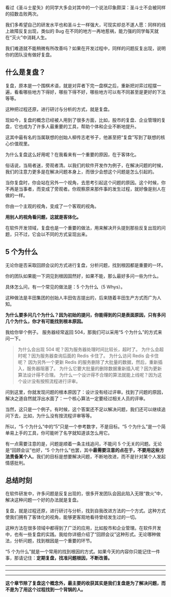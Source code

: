 看过《圣斗士星矢》的同学大多会对其中的一个说法印象颇深：圣斗士不会被同样的招数击败两次。

我们多希望自己的研发水平也和圣斗士一样强大，可现实却总不遂人愿：同样的线上故障反复出现，类似的 Bug 在不同的地方一再地惹祸，能力强的同学每天就在“灭火”中消耗人生。

我们难道就不能稍微有所改善吗？如果在开发过程中，同样的问题反复出现，说明你的团队没有做好复盘。

## 什么是复盘？
复盘，原本是一个围棋术语，就是对弈者下完一盘棋之后，重新把对弈过程摆一遍，看看哪些地方下得好，哪些下得不好，哪些地方可以有不同甚至是更好的下法等等。

这种把过程还原，进行研讨与分析的方式，就是复盘。

现如今，复盘的概念已经被人用到了很多方面，比如，股市的复盘、企业管理的复盘，它也成为了许多人最重要的工具，帮助个体和企业不断地提升。

这其中最有名的当属联想的创始人柳传志老爷子，他甚至把“复盘”写到了联想的核心价值观里。

为什么复盘这么好用呢？在我看来有一个重要的原因，在于客体化。

俗话说，当局者迷，旁观者清。以我们的软件开发作为例子，在解决问题的时候，我们的注意力更多是在解决问题本身上，而很少会想这个问题是怎么引起的。

当你复盘时，你会站在另外一个视角，去思考引起这个问题的原因。这个时候，你不再是当事者，而变成了旁观者。你观察原来那件事的发生过程，就好像是别人在做的一样。

你由一个主观的视角，变成了一个客观的视角。

**用别人的视角看问题，这就是客体化。**

在软件开发领域，复盘也是一个重要的做法，用来解决开头提到那些反复出现的问题，只不过，它会以不同的方式呈现出来。

## 5 个为什么
无论你是否采取回顾会议的方式进行复盘，分析问题，找到根因都是重要的一环。

你的团队如果能一下洞见到根因固然好，如果不能，那么最好多问一些为什么。

具体怎么问，有一个常见的做法是：5 个为什么（5 Whys）。

这种做法是丰田集团的创始人丰田佐吉提出的，后来随着丰田生产方式而广为人知。

**为什么要多问几个为什么？因为初始的提问，你能得到的只是表面原因，只有多问几个为什么，你才有可能找到根本原因。**

我给你举个例子。
服务器经常返回 504，那我们可以采用“5 个为什么”的方式来问一下。
>为什么会出现 504 呢？因为服务器处理时间比较长，超时了。
>为什么会超时呢？因为服务器查询后面的 Redis 卡住了。
>为什么访问 Redis 会卡住呢？
>因为另外一个更新 Redis 的服务删除了大批量的数据，然后，重新插入，服务器阻塞了。
>为什么它要大批量的删除数据重新插入呢？因为更新算法设计得不合理。
>为什么一个设计得不合理的算法就能上线呢？因为这个设计没有按照流程进行评审。
>
>

问到这里，你就发现问题的根本原因了：设计没有经过评审。找到了问题的原因，解决之道自然就浮出水面了：一个核心算法一定要经过相关人员的评审。

当然，这只是一个例子。有时候，这个答案还不足以解决问题，我们还可以继续追问下去，比如，为什么没有按流程评审等等。

所以，“5 个为什么”中的“5”只是一个参考数字，不是目标。“5 个为什么”是一个简单易上手的工具，你可能听了名字就知道该怎么用它。

有一点需要注意的是，问题是顺着一条主线追问，不能问 5 个无关的问题。无论是“回顾会议”也好，“5 个为什么”也罢，其中**最需要注意的点在于，不要用这些方法责备某个人**。我们的目标是想要解决问题，不断地改进，而不是针对某个人发起情感批判。

## 总结时刻
在软件研发中，许多问题是反复出现的，很多开发团队会因此陷入无限“救火”中，解决这种问题一个好的办法就是复盘。

复盘，就是过程还原，进行研讨与分析，找到自我改进方法的一个方式。这种方式使我们拥有了客体化的视角，能够更客观地看待曾经发生过的一切。

这种方法在很多领域中都得到了广泛的应用，比如股市和企业管理。在软件开发中，也有一些复盘的实践。我给你详细介绍了“回顾会议”这种形式。无论哪种做法，分析问题，找到根因是一个重要的环节。

“5 个为什么”就是一个常用的找到根因的方式。如果今天的内容你只能记住一件事，那请记住：**定期复盘，找准问题根因，不断改善。**

***
***
***
**这个章节除了复盘这个概念外，最主要的收获其实是我们复盘是为了解决问题，而不是为了用这个过程找到一个背锅的人。**
